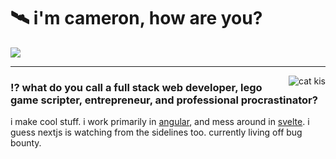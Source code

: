 <h1>🛰️ i'm cameron, how are you?</h1>
<img src="https://skillicons.dev/icons?i=angular,aws,azure,cloudflare,css,deno,discord,bots,docker,express,firebase,gcp,github,html,js,ts,py,lua,kubernetes,mongodb,mysql,nextjs,nodejs,react,redis,svelte,vscode,vue,workers&perline=29"/>
<hr/>

<img align="right" src="https://64.media.tumblr.com/f3605f059fddff4d608152d00055b9d5/tumblr_oe2fe1mihd1vdlvpao1_400.gif" alt="cat kis"/>
<h3>⁉️ what do you call a full stack web developer, lego game scripter, entrepreneur, and professional procrastinator?</h3>


i make cool stuff. i work primarily in [angular](https://angular.io), and mess around in [svelte](https://svelte.dev). i guess nextjs is watching from the sidelines too. currently living off bug bounty.

